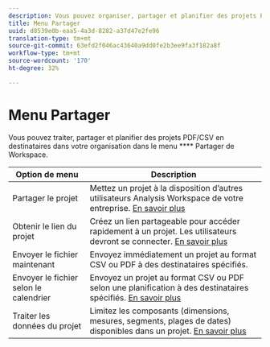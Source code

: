 ```yaml
---
description: Vous pouvez organiser, partager et planifier des projets PDF/CSV pour les destinataires de votre organisation.
title: Menu Partager
uuid: d8539e0b-eaa5-4a3d-8282-a37d47e2fe96
translation-type: tm+mt
source-git-commit: 63efd2f046ac43640a9dd0fe2b3ee9fa3f182a8f
workflow-type: tm+mt
source-wordcount: '170'
ht-degree: 32%

---
```



# Menu Partager

Vous pouvez traiter, partager et planifier des projets PDF/CSV en destinataires dans votre organisation dans le menu **** Partager de Workspace.

| Option de menu | Description |
|---|---|
| Partager le projet | Mettez un projet à la disposition d’autres utilisateurs Analysis Workspace de votre entreprise. [En savoir plus](https://docs.adobe.com/content/help/fr-FR/analytics/analyze/analysis-workspace/curate-share/share-projects.html) |
| Obtenir le lien du projet | Créez un lien partageable pour accéder rapidement à un projet. Les utilisateurs devront se connecter. [En savoir plus](https://docs.adobe.com/content/help/en/analytics/analyze/analysis-workspace/curate-share/shareable-links.html) |
| Envoyer le fichier maintenant | Envoyez immédiatement un projet au format CSV ou PDF à des destinataires spécifiés. |
| Envoyer le fichier selon le calendrier | Envoyez un projet au format CSV ou PDF selon une planification à des destinataires spécifiés. [En savoir plus](https://docs.adobe.com/content/help/en/analytics/analyze/analysis-workspace/curate-share/t-schedule-report.html) |
| Traiter les données du projet | Limitez les composants (dimensions, mesures, segments, plages de dates) disponibles dans un projet. [En savoir plus](https://docs.adobe.com/content/help/fr-FR/analytics/analyze/analysis-workspace/curate-share/curate.html) |
